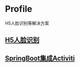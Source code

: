 # Profile

H5人脸识别等解决方案

## [H5人脸识别](h5-frs/README.md)

## [SpringBoot集成Activiti](activiti-springboot/README.md)
